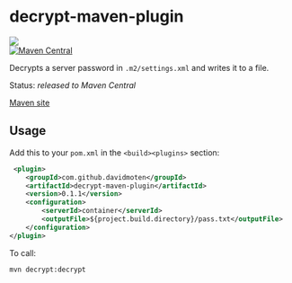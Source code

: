 decrypt-maven-plugin
=====================
<a href="https://travis-ci.org/davidmoten/decrypt-maven-plugin"><img src="https://travis-ci.org/davidmoten/decrypt-maven-plugin.svg"/></a><br/>
[![Maven Central](https://maven-badges.herokuapp.com/maven-central/com.github.davidmoten/decrypt-maven-plugin/badge.svg?style=flat)](https://maven-badges.herokuapp.com/maven-central/com.github.davidmoten/decrypt-maven-plugin)<br/>
<!--[![Dependency Status](https://gemnasium.com/com.github.davidmoten/decrypt-maven-plugin.svg)](https://gemnasium.com/com.github.davidmoten/decrypt-maven-plugin)-->

Decrypts a server password in `.m2/settings.xml` and writes it to a file.

Status: *released to Maven Central*

[Maven site](http://davidmoten.github.io/decrypt-maven-plugin/index.html)

Usage
------------

Add this to your `pom.xml` in the `<build><plugins>` section:

```xml
 <plugin>
    <groupId>com.github.davidmoten</groupId>
    <artifactId>decrypt-maven-plugin</artifactId>
    <version>0.1.1</version>
    <configuration>
        <serverId>container</serverId>
        <outputFile>${project.build.directory}/pass.txt</outputFile>
    </configuration>
</plugin>
```

To call:

```bash
mvn decrypt:decrypt
```

